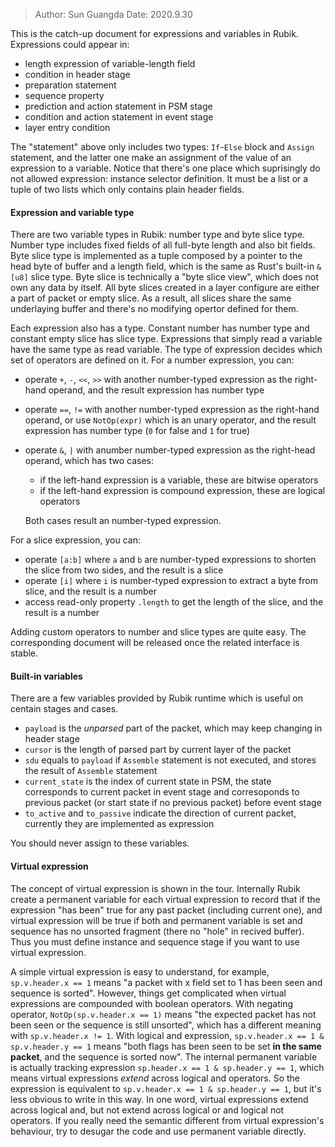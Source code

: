 > Author: Sun Guangda
> Date: 2020.9.30

This is the catch-up document for expressions and variables in Rubik. Expressions could appear in:
* length expression of variable-length field
* condition in header stage
* preparation statement
* sequence property
* prediction and action statement in PSM stage
* condition and action statement in event stage
* layer entry condition

The "statement" above only includes two types: `If`-`Else` block and `Assign` statement, and the latter one make an assignment of the value of an expression to a variable. Notice that there's one place which suprisingly do not allowed expression: instance selector definition. It must be a list or a tuple of two lists which only contains plain header fields.

#### Expression and variable type

There are two variable types in Rubik: number type and byte slice type. Number type includes fixed fields of all full-byte length and also bit fields. Byte slice type is implemented as a tuple composed by a pointer to the head byte of buffer and a length field, which is the same as Rust's built-in `&[u8]` slice type. Byte slice is technically a "byte slice view", which does not own any data by itself. All byte slices created in a layer configure are either a part of packet or empty slice. As a result, all slices share the same underlaying buffer and there's no modifying opertor defined for them.

Each expression also has a type. Constant number has number type and constant empty slice has slice type. Expressions that simply read a variable have the same type as read variable. The type of expression decides which set of operators are defined on it. For a number expression, you can:
* operate `+`, `-`, `<<`, `>>` with another number-typed expression as the right-hand operand, and the result expression has number type
* operate `==`, `!=` with another number-typed expression as the right-hand operand, or use `NotOp(expr)` which is an unary operator, and the result expression has number type (`0` for false and `1` for true)
* operate `&`, `|` with anumber number-typed expression as the right-head operand, which has two cases:
    * if the left-hand expression is a variable, these are bitwise operators
    * if the left-hand expression is compound expression, these are logical operators

    Both cases result an number-typed expression.

For a slice expression, you can:
* operate `[a:b]` where `a` and `b` are number-typed expressions to shorten the slice from two sides, and the result is a slice
* operate `[i]` where `i` is number-typed expression to extract a byte from slice, and the result is a number
* access read-only property `.length` to get the length of the slice, and the result is a number

Adding custom operators to number and slice types are quite easy. The corresponding document will be released once the related interface is stable.

#### Built-in variables

There are a few variables provided by Rubik runtime which is useful on centain stages and cases.
* `payload` is the *unparsed* part of the packet, which may keep changing in header stage
* `cursor` is the length of parsed part by current layer of the packet
* `sdu` equals to `payload` if `Assemble` statement is not executed, and stores the result of `Assemble` statement
* `current_state` is the index of current state in PSM, the state corresponds to current packet in event stage and corresoponds to previous packet (or start state if no previous packet) before event stage
* `to_active` and `to_passive` indicate the direction of current packet, currently they are implemented as expression

You should never assign to these variables.

#### Virtual expression

The concept of virtual expression is shown in the tour. Internally Rubik create a permanent variable for each virtual expression to record that if the expression "has been" true for any past packet (including current one), and virtual expression will be true if both and permanent variable is set and sequence has no unsorted fragment (there no "hole" in recived buffer). Thus you must define instance and sequence stage if you want to use virtual expression.

A simple virtual expression is easy to understand, for example, `sp.v.header.x == 1` means "a packet with x field set to 1 has been seen and sequence is sorted". However, things get complicated when virtual expressions are compounded with boolean operators. With negating operator, `NotOp(sp.v.header.x == 1)` means "the expected packet has not been seen or the sequence is still unsorted", which has a different meaning with `sp.v.header.x != 1`. With logical and expression, `sp.v.header.x == 1 & sp.v.header.y == 1` means "both flags has been seen to be set **in the same packet**, and the sequence is sorted now". The internal permanent variable is actually tracking expression `sp.header.x == 1 & sp.header.y == 1`, which means virtual expressions *extend* across logical and operators. So the expression is equivalent to `sp.v.header.x == 1 & sp.header.y == 1`, but it's less obvious to write in this way. In one word, virtual expressions extend across logical and, but not extend across logical or and logical not operators. If you really need the semantic different from virtual expression's behaviour, try to desugar the code and use permanent variable directly.